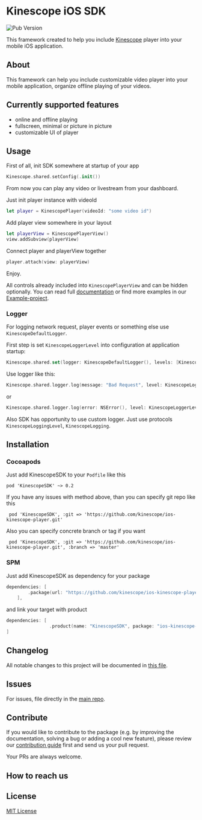 # Kinescope iOS SDK

![Pub Version](https://img.shields.io/badge/version-0.2.1-orange)

This framework created to help you include [Kinescope](https://kinescope.io/) player into your mobile iOS application.

<!-- TODO add logo here -->

## About

This framework can help you include customizable video player into your mobile application, organize offline playing of your videos.

## Currently supported features

- online and offline playing
- fullscreen, minimal or picture in picture
- customizable UI of player

## Usage

First of all, init SDK somewhere at startup of your app

```swift
Kinescope.shared.setConfig(.init())
```

From now you can play any video or livestream from your dashboard.

Just init player instance with videoId

```swift
let player = KinescopePlayer(videoId: "some video id")
```

Add player view somewhere in your layout

```swift
let playerView = KinescopePlayerView()
view.addSubview(playerView)
```

Connect player and playerView together

```swift
player.attach(view: playerView)
```

Enjoy.

All controls already included into `KinescopePlayerView` and can be hidden optionally.
You can read full [documentation](./DOCUMENTATION.md) or find more examples in our [Example-project](/Example).  

### Logger

For logging network request, player events or something else use `KinescopeDefaultLogger`.

First step is set `KinescopeLoggerLevel` into configuration at application startup:

```swift
Kinescope.shared.set(logger: KinescopeDefaultLogger(), levels: [KinescopeLoggerLevel.network, KinescopeLoggerLevel.player])
```

Use logger like this:

```swift
Kinescope.shared.logger.log(message: "Bad Request", level: KinescopeLoggerLevel.network)
```

or

```swift
Kinescope.shared.logger.log(error: NSError(), level: KinescopeLoggerLevel.network)
```

Also SDK has opportunity to use custom logger. Just use protocols `KinescopeLoggingLevel`, `KinescopeLogging`.

## Installation

### Cocoapods

Just add KinescopeSDK to your `Podfile` like this

```
pod 'KinescopeSDK' ~> 0.2
```

If you have any issues with method above, than you can specify git repo like this

```
 pod 'KinescopeSDK', :git => 'https://github.com/kinescope/ios-kinescope-player.git'
```

Also you can specify concrete branch or tag if you want

```
 pod 'KinescopeSDK', :git => 'https://github.com/kinescope/ios-kinescope-player.git', :branch => 'master'
```

### SPM

Just add KinescopeSDK as dependency for your package

```swift
dependencies: [
        .package(url: "https://github.com/kinescope/ios-kinescope-player.git", exact: "0.2")
    ],

```

and link your target with product

```swift
dependencies: [
                .product(name: "KinescopeSDK", package: "ios-kinescope-player")
]
```

## Changelog

All notable changes to this project will be documented in [this file](./CHANGELOG.md).

## Issues

For issues, file directly in the [main repo](https://github.com/kinescope/ios-kinescope-player).

## Contribute

If you would like to contribute to the package (e.g. by improving the documentation, solving a bug or adding a cool new feature), please review our [contribution guide](CONTRIBUTING.md) first and send us your pull request.

Your PRs are always welcome.

## How to reach us

<!-- TODO add some channel of communication  -->

## License

[MIT License](LICENSE)
